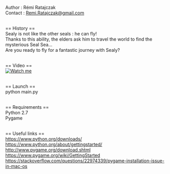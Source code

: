 Author  : Rémi Ratajczak <br/>
Contact : Remi.Ratajczak@gmail.com <br/>
<br/>

== History == <br/>
Sealy is not like the other seals : he can fly! <br/>
Thanks to this ability, the elders ask him to travel the world to find the mysterious Seal Sea... <br/>
Are you ready to fly for a fantastic journey with Sealy? <br/>
<br/>

== Video == <br/>
[![Watch me](https://img.youtube.com/vi/3ZQwRB19KwM/1.jpg)](https://www.youtube.com/watch?v=3ZQwRB19KwM "Watch me") <br/>
<br/>

== Launch == <br/>
python main.py <br/>
<br/>

== Requirements == <br/>
Python 2.7 <br/>
Pygame <br/>
<br/>

== Useful links == <br/>
https://www.python.org/downloads/ <br/>
https://www.python.org/about/gettingstarted/ <br/>
http://www.pygame.org/download.shtml <br/>
https://www.pygame.org/wiki/GettingStarted <br/>
https://stackoverflow.com/questions/22974339/pygame-installation-issue-in-mac-os <br/>

